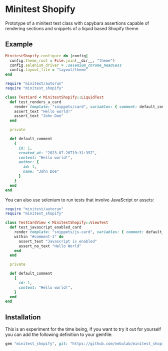 # Minitest Shopify

Prototype of a minitest test class with capybara assertions capable of rendering sections and snippets of a liquid based Shopify theme.

## Example
```ruby
MinitestShopify.configure do |config|
  config.theme_root = File.join(__dir__, "theme")
  config.selenium_driver = :selenium_chrome_headless
  config.layout_file = "layout/theme"
end
```

```ruby
require "minitest/autorun"
require "minitest_shopify"

class TestCard < MinitestShopify::LiquidTest
  def test_renders_a_card
    render template: "snippets/card", variables: { comment: default_comment }
    assert_text "Hello world!"
    assert_text "John Doe"
  end

  private

  def default_comment
    {
      id: 1,
      created_at: "2023-07-20T19:31:35Z",
      content: "Hello world!",
      author: {
        id: 1,
        name: "John Doe"
      }
    }
  end
end
```

You can also use selenium to run tests that involve JavaScript or assets:

```ruby
require "minitest/autorun"
require "minitest_shopify"

class TestCardView < MinitestShopify::ViewTest
  def test_javascript_enabled_card
    render template: "snippets/js-card", variables: { comment: default_comment }
    within "#comment-1" do
      assert_text "Javascript is enabled"
      assert_no_text "Hello World"
    end
  end

  private

  def default_comment
    {
      id: 1,
      content: "Hello world!",
    }
  end
end
```

## Installation
This is an experiment for the time being, if you want to try it out for yourself you can add the following definition to your gemfile:

```ruby
gem "minitest_shopify", git: "https://github.com/nebulab/minitest_shopify.git", branch: "main"
```
